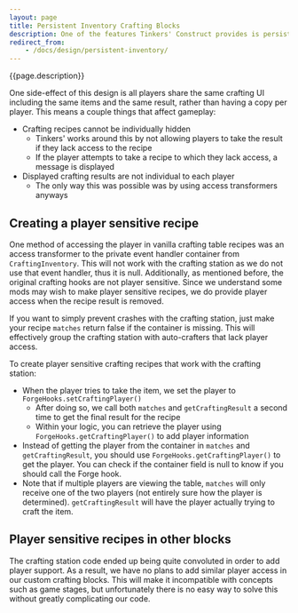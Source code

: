 ```yaml
---
layout: page
title: Persistent Inventory Crafting Blocks
description: One of the features Tinkers' Construct provides is persistent inventory crafting blocks. In other words, the items in the crafting station remain in the block when closing the UI. To do this effectively, all crafting logic was moved into the tile entity, with a couple of hooks in the container to actually take the result. This design overall has led to far simpler code and and reduced duplication bugs when multiple players are both accessing the table, but can cause challenges with unconventional crafting recipes. This page details how the system works to help authors overcome those challenge.
redirect_from:
    - /docs/design/persistent-inventory/
---
```


{{page.description}}

One side-effect of this design is all players share the same crafting UI including the same items and the same result, rather than having a copy per player. This means a couple things that affect gameplay:

* Crafting recipes cannot be individually hidden
    * Tinkers' works around this by not allowing players to take the result if they lack access to the recipe
    * If the player attempts to take a recipe to which they lack access, a message is displayed
* Displayed crafting results are not individual to each player
    * The only way this was possible was by using access transformers anyways

## Creating a player sensitive recipe

One method of accessing the player in vanilla crafting table recipes was an access transformer to the private event handler container from `CraftingInventory`. This will not work with the crafting station as we do not use that event handler, thus it is null. Additionally, as mentioned before, the original crafting hooks are not player sensitive. Since we understand some mods may wish to make player sensitive recipes, we do provide player access when the recipe result is removed.

If you want to simply prevent crashes with the crafting station, just make your recipe `matches` return false if the container is missing. This will effectively group the crafting station with auto-crafters that lack player access.

To create player sensitive crafting recipes that work with the crafting station:
* When the player tries to take the item, we set the player to `ForgeHooks.setCraftingPlayer()`
    * After doing so, we call both `matches` and `getCraftingResult` a second time to get the final result for the recipe
    * Within your logic, you can retrieve the player using `ForgeHooks.getCraftingPlayer()` to add player information
* Instead of getting the player from the container in `matches` and `getCraftingResult`, you should use `ForgeHooks.getCraftingPlayer()` to get the player. You can check if the container field is null to know if you should call the Forge hook.
* Note that if multiple players are viewing the table, `matches` will only receive one of the two players (not entirely sure how the player is determined). `getCraftingResult` will have the player actually trying to craft the item.

## Player sensitive recipes in other blocks

The crafting station code ended up being quite convoluted in order to add player support. As a result, we have no plans to add similar player access in our custom crafting blocks. This will make it incompatible with concepts such as game stages, but unfortunately there is no easy way to solve this without greatly complicating our code.